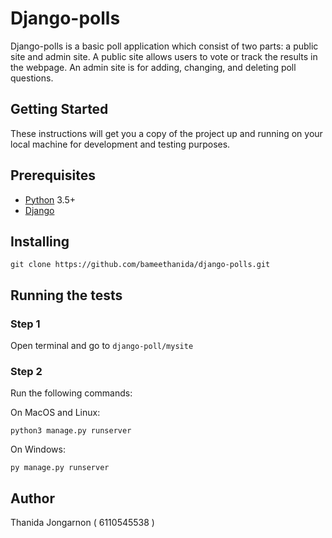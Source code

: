 # Django-polls
Django-polls is a basic poll application which consist of two parts: a public site and admin site. A public site allows users to vote or track the results in the webpage. An admin site is for adding, changing, and deleting poll questions.

## Getting Started
These instructions will get you a copy of the project up and running on your local machine for development and testing purposes.
## Prerequisites
- [Python](https://www.python.org/) 3.5+
- [Django](https://docs.djangoproject.com/en/2.2/topics/install/)



## Installing 
    
    git clone https://github.com/bameethanida/django-polls.git

## Running the tests

### Step 1    
Open terminal and go to `django-poll/mysite`
### Step 2
Run the following commands:  

On MacOS and Linux:   

    python3 manage.py runserver  

On Windows:

    py manage.py runserver


## Author
Thanida Jongarnon ( 6110545538 )
